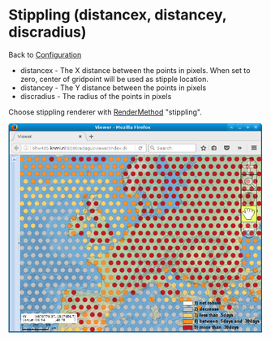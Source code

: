 Stippling (distancex, distancey, discradius)
============================================

Back to [Configuration](./Configuration.md)

-   distancex - The X distance between the points in pixels. When set to
    zero, center of gridpoint will be used as stipple location.
-   distancey - The Y distance between the points in pixels
-   discradius - The radius of the points in pixels

Choose stippling renderer with [RenderMethod](RenderMethod.md) "stippling".

<img src="adaguc_stippling.png" alt="adaguc_stippling.png" width="500"/>
